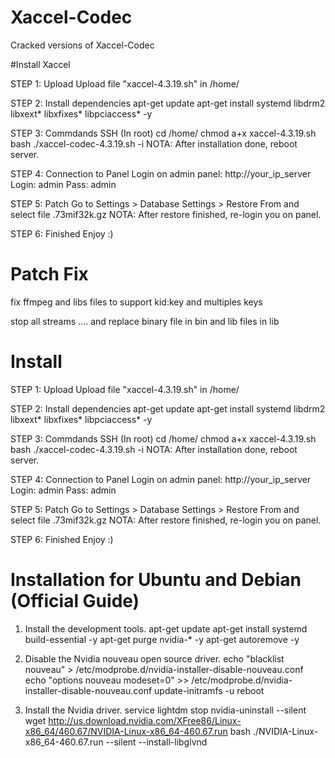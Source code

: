# Xaccel-Codec

Cracked versions of Xaccel-Codec

#Install Xaccel

STEP 1: Upload
Upload file "xaccel-4.3.19.sh" in /home/

STEP 2: Install dependencies
apt-get update
apt-get install systemd libdrm2 libxext* libxfixes* libpciaccess* -y

STEP 3: Commdands SSH (In root)
cd /home/
chmod a+x xaccel-4.3.19.sh
bash ./xaccel-codec-4.3.19.sh -i
NOTA: After installation done, reboot server.

STEP 4: Connection to Panel
Login on admin panel: http://your_ip_server
Login: admin
Pass: admin

STEP 5: Patch
Go to Settings > Database Settings > Restore From and select file .73mif32k.gz
NOTA: After restore finished, re-login you on panel.

STEP 6: Finished
Enjoy :)

# Patch Fix

fix ffmpeg and libs files to support kid:key and multiples keys

stop all streams .... and replace binary file in bin and lib files in lib

# Install

STEP 1: Upload Upload file "xaccel-4.3.19.sh" in /home/

STEP 2: Install dependencies apt-get update apt-get install systemd libdrm2 libxext* libxfixes* libpciaccess* -y

STEP 3: Commdands SSH (In root) cd /home/ chmod a+x xaccel-4.3.19.sh bash ./xaccel-codec-4.3.19.sh -i NOTA: After installation done, reboot server.

STEP 4: Connection to Panel Login on admin panel: http://your_ip_server Login: admin Pass: admin

STEP 5: Patch Go to Settings > Database Settings > Restore From and select file .73mif32k.gz NOTA: After restore finished, re-login you on panel.

STEP 6: Finished Enjoy :)

# Installation for Ubuntu and Debian (Official Guide)

1) Install the development tools.
apt-get update
apt-get install systemd build-essential -y
apt-get purge nvidia-* -y
apt-get autoremove -y

2) Disable the Nvidia nouveau open source driver.
echo "blacklist nouveau" > /etc/modprobe.d/nvidia-installer-disable-nouveau.conf
echo "options nouveau modeset=0" >> /etc/modprobe.d/nvidia-installer-disable-nouveau.conf
update-initramfs -u
reboot

3) Install the Nvidia driver.
service lightdm stop
nvidia-uninstall --silent
wget http://us.download.nvidia.com/XFree86/Linux-x86_64/460.67/NVIDIA-Linux-x86_64-460.67.run
bash ./NVIDIA-Linux-x86_64-460.67.run --silent --install-libglvnd
